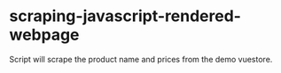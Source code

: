 # scraping-javascript-rendered-webpage
Script will scrape the product name and prices from the demo vuestore.

